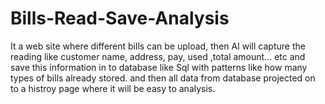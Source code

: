 # Bills-Read-Save-Analysis
It a web site where different bills can be upload, then AI will capture the reading like customer name, address, pay, used ,total amount... etc and save this information in to database like Sql with patterns like how many types of bills already stored. and then all data from database projected on to a histroy page where it will be easy to analysis.
